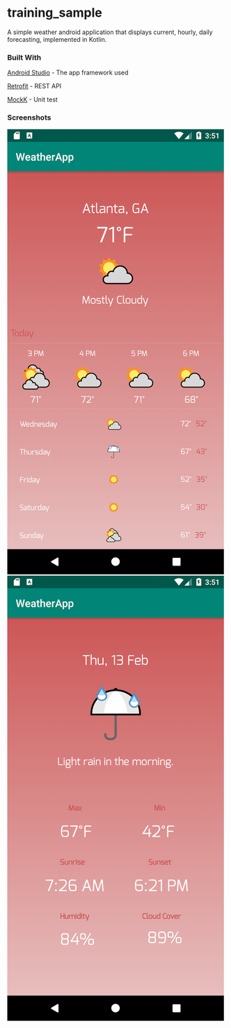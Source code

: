 # training_sample

A simple weather android application that displays current, hourly, daily forecasting, implemented in Kotlin.

### Built With
[Android Studio](https://developer.android.com/studio) - The app framework used

[Retrofit](https://square.github.io/retrofit/) - REST API

[MockK](https://mockk.io/) - Unit test 

### Screenshots
![](WeatherApp/app/Screenshot_1581540666.png)![](WeatherApp/app/Screenshot_1581540671.png)

